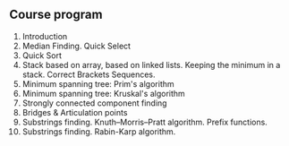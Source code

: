 ## Course program

1. Introduction
2. Median Finding. Quick Select
3. Quick Sort
4. Stack based on array, based on linked lists. Keeping the minimum in a stack. Correct Brackets Sequences.
3. Minimum spanning tree: Prim's algorithm
4. Minimum spanning tree: Kruskal's algorithm
5. Strongly connected component finding 
6. Bridges & Articulation points
7. Substrings finding. Knuth–Morris–Pratt algorithm. Prefix functions.
8. Substrings finding. Rabin-Karp algorithm.
